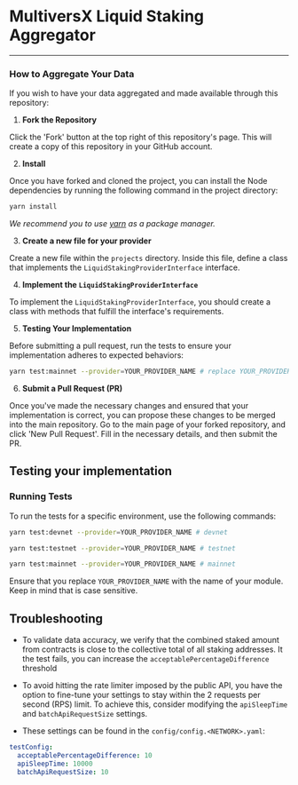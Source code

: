 # MultiversX Liquid Staking Aggregator

---

### How to Aggregate Your Data

If you wish to have your data aggregated and made available through this repository:

1. **Fork the Repository**

Click the 'Fork' button at the top right of this repository's page. This will create a copy of this repository in your GitHub account.

2. **Install**

Once you have forked and cloned the project, you can install the Node dependencies by running the following command in the project directory:

```bash
yarn install
```

_We recommend you to use [yarn](https://yarnpkg.com/) as a package manager._

3. **Create a new file for your provider**

Create a new file within the `projects` directory. Inside this file, define a class that implements the `LiquidStakingProviderInterface` interface.

4. **Implement the `LiquidStakingProviderInterface`**

To implement the `LiquidStakingProviderInterface`, you should create a class with methods that fulfill the interface's requirements.

5. **Testing Your Implementation**

Before submitting a pull request, run the tests to ensure your implementation adheres to expected behaviors:

```bash
yarn test:mainnet --provider=YOUR_PROVIDER_NAME # replace YOUR_PROVIDER_NAME with your project file name
```

6. **Submit a Pull Request (PR)**

Once you've made the necessary changes and ensured that your implementation is correct, you can propose these changes to be merged into the main repository. Go to the main page of your forked repository, and click 'New Pull Request'. Fill in the necessary details, and then submit the PR.

## Testing your implementation

### Running Tests

To run the tests for a specific environment, use the following commands:

```bash
yarn test:devnet --provider=YOUR_PROVIDER_NAME # devnet

yarn test:testnet --provider=YOUR_PROVIDER_NAME # testnet

yarn test:mainnet --provider=YOUR_PROVIDER_NAME # mainnet
```

Ensure that you replace `YOUR_PROVIDER_NAME` with the name of your module. Keep in mind that is case sensitive.

## Troubleshooting

- To validate data accuracy, we verify that the combined staked amount from contracts is close to the collective total of all staking addresses. It the test fails, you can increase the `acceptablePercentageDifference` threshold

- To avoid hitting the rate limiter imposed by the public API, you have the option to fine-tune your settings to stay within the 2 requests per second (RPS) limit. To achieve this, consider modifying the `apiSleepTime` and `batchApiRequestSize` settings.

- These settings can be found in the `config/config.<NETWORK>.yaml`:

```yaml
testConfig:
  acceptablePercentageDifference: 10
  apiSleepTime: 10000
  batchApiRequestSize: 10
```
